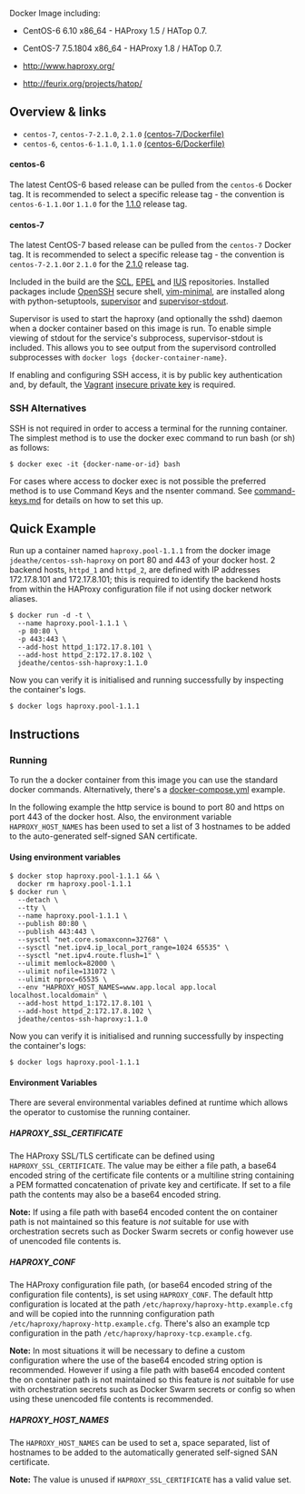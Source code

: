 Docker Image including:
- CentOS-6 6.10 x86_64 - HAProxy 1.5 / HATop 0.7.
- CentOS-7 7.5.1804 x86_64 - HAProxy 1.8 / HATop 0.7.

- http://www.haproxy.org/
- http://feurix.org/projects/hatop/

## Overview & links

- `centos-7`, `centos-7-2.1.0`, `2.1.0` [(centos-7/Dockerfile)](https://github.com/jdeathe/centos-ssh-haproxy/blob/centos-7/Dockerfile)
- `centos-6`, `centos-6-1.1.0`, `1.1.0` [(centos-6/Dockerfile)](https://github.com/jdeathe/centos-ssh-haproxy/blob/centos-6/Dockerfile)

#### centos-6

The latest CentOS-6 based release can be pulled from the `centos-6` Docker tag. It is recommended to select a specific release tag - the convention is `centos-6-1.1.0`or `1.1.0` for the [1.1.0](https://github.com/jdeathe/centos-ssh-haproxy/tree/1.1.0) release tag.

#### centos-7

The latest CentOS-7 based release can be pulled from the `centos-7` Docker tag. It is recommended to select a specific release tag - the convention is `centos-7-2.1.0`or `2.1.0` for the [2.1.0](https://github.com/jdeathe/centos-ssh-haproxy/tree/2.1.0) release tag.

Included in the build are the [SCL](https://www.softwarecollections.org/), [EPEL](http://fedoraproject.org/wiki/EPEL) and [IUS](https://ius.io) repositories. Installed packages include [OpenSSH](http://www.openssh.com/portable.html) secure shell, [vim-minimal](http://www.vim.org/), are installed along with python-setuptools, [supervisor](http://supervisord.org/) and [supervisor-stdout](https://github.com/coderanger/supervisor-stdout).

Supervisor is used to start the haproxy (and optionally the sshd) daemon when a docker container based on this image is run. To enable simple viewing of stdout for the service's subprocess, supervisor-stdout is included. This allows you to see output from the supervisord controlled subprocesses with `docker logs {docker-container-name}`.

If enabling and configuring SSH access, it is by public key authentication and, by default, the [Vagrant](http://www.vagrantup.com/) [insecure private key](https://github.com/mitchellh/vagrant/blob/master/keys/vagrant) is required.

### SSH Alternatives

SSH is not required in order to access a terminal for the running container. The simplest method is to use the docker exec command to run bash (or sh) as follows: 

```
$ docker exec -it {docker-name-or-id} bash
```

For cases where access to docker exec is not possible the preferred method is to use Command Keys and the nsenter command. See [command-keys.md](https://github.com/jdeathe/centos-ssh-haproxy/blob/centos-6/command-keys.md) for details on how to set this up.

## Quick Example

Run up a container named `haproxy.pool-1.1.1` from the docker image `jdeathe/centos-ssh-haproxy` on port 80 and 443 of your docker host. 2 backend hosts, `httpd_1` and `httpd_2`, are defined with IP addresses 172.17.8.101 and 172.17.8.101; this is required to identify the backend hosts from within the HAProxy configuration file if not using docker network aliases.

```
$ docker run -d -t \
  --name haproxy.pool-1.1.1 \
  -p 80:80 \
  -p 443:443 \
  --add-host httpd_1:172.17.8.101 \
  --add-host httpd_2:172.17.8.102 \
  jdeathe/centos-ssh-haproxy:1.1.0
```

Now you can verify it is initialised and running successfully by inspecting the container's logs.

```
$ docker logs haproxy.pool-1.1.1
```

## Instructions

### Running

To run the a docker container from this image you can use the standard docker commands. Alternatively, there's a [docker-compose.yml](https://github.com/jdeathe/centos-ssh-haproxy/blob/centos-7/docker-compose.yml) example.

In the following example the http service is bound to port 80 and https on port 443 of the docker host. Also, the environment variable `HAPROXY_HOST_NAMES` has been used to set a list of 3 hostnames to be added to the auto-generated self-signed SAN certificate.

#### Using environment variables

```
$ docker stop haproxy.pool-1.1.1 && \
  docker rm haproxy.pool-1.1.1
$ docker run \
  --detach \
  --tty \
  --name haproxy.pool-1.1.1 \
  --publish 80:80 \
  --publish 443:443 \
  --sysctl "net.core.somaxconn=32768" \
  --sysctl "net.ipv4.ip_local_port_range=1024 65535" \
  --sysctl "net.ipv4.route.flush=1" \
  --ulimit memlock=82000 \
  --ulimit nofile=131072 \
  --ulimit nproc=65535 \
  --env "HAPROXY_HOST_NAMES=www.app.local app.local localhost.localdomain" \
  --add-host httpd_1:172.17.8.101 \
  --add-host httpd_2:172.17.8.102 \
  jdeathe/centos-ssh-haproxy:1.1.0
```

Now you can verify it is initialised and running successfully by inspecting the container's logs:

```
$ docker logs haproxy.pool-1.1.1
```

#### Environment Variables

There are several environmental variables defined at runtime which allows the operator to customise the running container.

##### HAPROXY_SSL_CERTIFICATE

The HAProxy SSL/TLS certificate can be defined using `HAPROXY_SSL_CERTIFICATE`. The value may be either a file path, a base64 encoded string of the certificate file contents or a multiline string containing a PEM formatted concatenation of private key and certificate. If set to a file path the contents may also be a base64 encoded string.

**Note:** If using a file path with base64 encoded content the on container path is not maintained so this feature is *not* suitable for use with orchestration secrets such as Docker Swarm secrets or config however use of unencoded file contents is.

##### HAPROXY_CONF

The HAProxy configuration file path, (or base64 encoded string of the configuration file contents), is set using `HAPROXY_CONF`. The default http configuration is located at the path `/etc/haproxy/haproxy-http.example.cfg` and will be copied into the runnning configuration path `/etc/haproxy/haproxy-http.example.cfg`. There's also an example tcp configuration in the path `/etc/haproxy/haproxy-tcp.example.cfg`. 

**Note:** In most situations it will be necessary to define a custom configuration where the use of the base64 encoded string option is recommended. However if using a file path with base64 encoded content the on container path is not maintained so this feature is *not* suitable for use with orchestration secrets such as Docker Swarm secrets or config so when using these unencoded file contents is recommended.

##### HAPROXY_HOST_NAMES

The `HAPROXY_HOST_NAMES` can be used to set a, space separated, list of hostnames to be added to the automatically generated self-signed SAN certificate.

**Note:** The value is unused if `HAPROXY_SSL_CERTIFICATE` has a valid value set.
